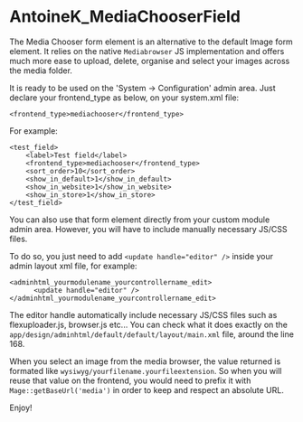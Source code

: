 AntoineK_MediaChooserField
==========================


The Media Chooser form element is an alternative to the default Image form element. It relies on the native ```Mediabrowser``` JS implementation and offers much more ease to upload, delete, organise and select your images across the media folder.

It is ready to be used on the 'System -> Configuration' admin area.
Just declare your frontend_type as below, on your system.xml file:

```
<frontend_type>mediachooser</frontend_type>
```

For example:

```
<test_field>
    <label>Test field</label>
    <frontend_type>mediachooser</frontend_type>
    <sort_order>10</sort_order>
    <show_in_default>1</show_in_default>
    <show_in_website>1</show_in_website>
    <show_in_store>1</show_in_store>
</test_field>
```

You can also use that form element directly from your custom module admin area.
However, you will have to include manually necessary JS/CSS files.

To do so, you just need to add ```<update handle="editor" />``` inside your admin layout xml file, for example:

```
<adminhtml_yourmodulename_yourcontrollername_edit>
      <update handle="editor" />
</adminhtml_yourmodulename_yourcontrollername_edit>
```

The editor handle automatically include necessary JS/CSS files such as flexuploader.js, browser.js etc...
You can check what it does exactly on the ```app/design/adminhtml/default/default/layout/main.xml``` file, around the line 168.



When you select an image from the media browser, the value returned is formated like ```wysiwyg/yourfilename.yourfileextension```.
So when you will reuse that value on the frontend, you would need to prefix it with ```Mage::getBaseUrl('media')``` in order to keep and respect an absolute URL.

Enjoy!
